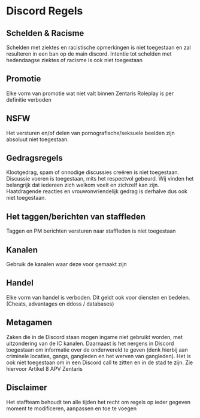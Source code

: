 # Discord Regels

## Schelden & Racisme
Schelden met ziektes en racistische opmerkingen is niet toegestaan en zal resulteren in een ban op de main discord. Intentie tot schelden met hedendaagse ziektes of racisme is ook niet toegestaan

## Promotie
Elke vorm van promotie wat niet valt binnen Zentaris Roleplay is per definitie verboden

## NSFW
Het versturen en/of delen van pornografische/seksuele beelden zijn absoluut niet toegestaan.

## Gedragsregels
Klootgedrag, spam of onnodige discussies creëren is niet toegestaan. Discussie voeren is toegestaan, mits het respectvol gebeurd. Wij vinden het belangrijk dat iedereen zich welkom voelt en zichzelf kan zijn. Haatdragende reacties en vrouwonvriendelijk gedrag is derhalve dus ook niet toegestaan.

## Het taggen/berichten van staffleden
Taggen en PM berichten versturen naar staffleden is niet toegestaan

## Kanalen
Gebruik de kanalen waar deze voor gemaakt zijn

## Handel
Elke vorm van handel is verboden. Dit geldt ook voor diensten en bedelen. (Cheats, advantages en ddoss / databases)

## Metagamen
Zaken die in de Discord staan mogen ingame niet gebruikt worden, met uitzondering van de IC kanalen. Daarnaast is het nergens in Discord toegestaan om informatie over de onderwereld te geven (denk hierbij aan criminele locaties, gangs, gangleden en het werven van gangleden).
Het is ook niet toegestaan om in een Discord call te zitten en in de stad te zijn. Zie hiervoor Artikel 8 APV Zentaris

## Disclaimer
Het staffteam behoudt ten alle tijden het recht om regels op ieder gegeven moment te modificeren, aanpassen en toe te voegen

